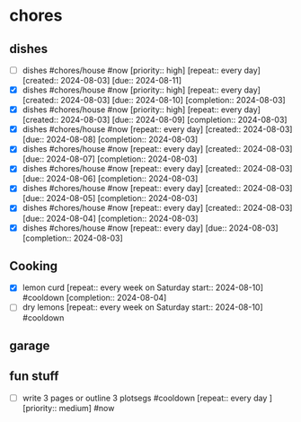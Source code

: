 # chores
## dishes

- [ ] dishes #chores/house #now  [priority:: high]  [repeat:: every day]  [created:: 2024-08-03]  [due:: 2024-08-11]
- [x] dishes #chores/house #now  [priority:: high]  [repeat:: every day]  [created:: 2024-08-03]  [due:: 2024-08-10]  [completion:: 2024-08-03]
- [x] dishes #chores/house #now  [priority:: high]  [repeat:: every day]  [created:: 2024-08-03]  [due:: 2024-08-09]  [completion:: 2024-08-03]
- [x] dishes #chores/house #now  [repeat:: every day]  [created:: 2024-08-03]  [due:: 2024-08-08]  [completion:: 2024-08-03]
- [x] dishes #chores/house #now  [repeat:: every day]  [created:: 2024-08-03]  [due:: 2024-08-07]  [completion:: 2024-08-03]
- [x] dishes #chores/house #now  [repeat:: every day]  [created:: 2024-08-03]  [due:: 2024-08-06]  [completion:: 2024-08-03]
- [x] dishes #chores/house #now  [repeat:: every day]  [created:: 2024-08-03]  [due:: 2024-08-05]  [completion:: 2024-08-03]
- [x] dishes #chores/house #now  [repeat:: every day]  [created:: 2024-08-03]  [due:: 2024-08-04]  [completion:: 2024-08-03]
- [x] dishes #chores/house #now  [repeat:: every day]  [due:: 2024-08-03]  [completion:: 2024-08-03]

## Cooking
- [x] lemon curd  [repeat:: every week on Saturday start:: 2024-08-10] #cooldown  [completion:: 2024-08-04]
- [ ] dry lemons  [repeat:: every week on Saturday start:: 2024-08-10]  #cooldown 

## garage


## fun stuff
- [ ] write 3 pages or outline 3 plotsegs #cooldown  [repeat:: every day ] [priority:: medium]  #now 